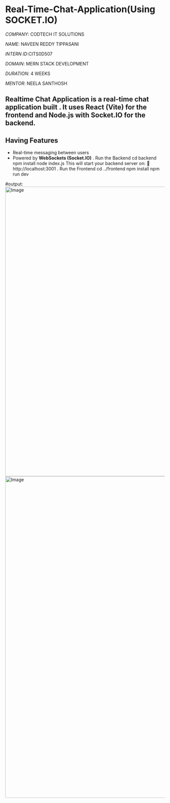 # Real-Time-Chat-Application(Using SOCKET.IO)

*COMPANY*: CODTECH IT SOLUTIONS

*NAME*: NAVEEN REDDY TIPPASANI

*INTERN ID*:CITS0D507

*DOMAIN*: MERN STACK DEVELOPMENT

*DURATION*: 4 WEEKS

*MENTOR*: NEELA SANTHOSH

##  Realtime Chat Application is  a real-time chat application built . It uses **React (Vite)** for the frontend and **Node.js with Socket.IO** for the backend.
## Having Features
- Real-time messaging between users
- Powered by **WebSockets (Socket.IO)**
. Run the Backend
cd backend
npm install
node index.js
This will start your backend server on:
🔗 http://localhost:3001
. Run the Frontend
cd ../frontend
npm install
npm run dev

#output:
<img width="1919" height="913" alt="Image" src="https://github.com/user-attachments/assets/26e3bb86-4f44-4692-974a-f9a857d298bb" />
<img width="1917" height="1014" alt="Image" src="https://github.com/user-attachments/assets/52bbcb0f-49c5-4be8-a715-0294ddc01702" />
